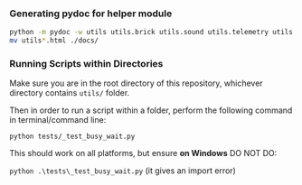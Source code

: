 
### Generating pydoc for helper module

```bash
python -m pydoc -w utils utils.brick utils.sound utils.telemetry utils.filters utils.dummy utils.remote utils.rmi
mv utils*.html ./docs/
```

### Running Scripts within Directories

Make sure you are in the root directory of this repository, whichever directory contains `utils/` folder.  

Then in order to run a script within a folder, perform the following command in terminal/command line:

`python tests/_test_busy_wait.py`

This should work on all platforms, but ensure **on Windows** DO NOT DO:

`python .\tests\_test_busy_wait.py` (it gives an import error)

